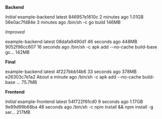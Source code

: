 **Backend**

_Initial_
 example-backend   latest       846957e1610c   2 minutes ago    1.01GB
 56e0ac7fd84e   3 minutes ago   /bin/sh -c go build              146MB 
 
_Improved_

 example-backend   latest       08dafa9490d1   46 seconds ago   448MB
 9052f96cc607   16 seconds ago   /bin/sh -c apk add --no-cache build-base  gc…   142MB  

__Final__

 example-backend   latest       4f227bbb14b6   33 seconds ago   378MB
 e26303c7e1a2   About a minute ago   /bin/sh -c apk add --no-cache build-base    …   75.7MB 

**Frontend**

_Initial_
 example-frontend   latest       54f722f6fcd0   9 seconds ago        1.17GB
 9e99d99b68ba   48 seconds ago       /bin/sh -c npm install && npm install -g ser…   217MB 
  
